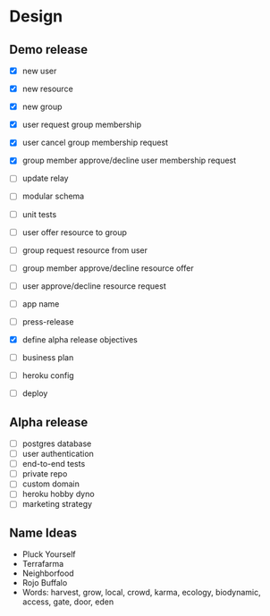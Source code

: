 # Design

## Demo release
- [x] new user
- [x] new resource
- [x] new group
- [x] user request group membership
- [x] user cancel group membership request
- [x] group member approve/decline user membership request
- [ ] update relay
- [ ] modular schema
- [ ] unit tests

- [ ] user offer resource to group
- [ ] group request resource from user
- [ ] group member approve/decline resource offer
- [ ] user approve/decline resource request

- [ ] app name
- [ ] press-release
- [x] define alpha release objectives
- [ ] business plan
- [ ] heroku config
- [ ] deploy

## Alpha release
- [ ] postgres database
- [ ] user authentication
- [ ] end-to-end tests
- [ ] private repo
- [ ] custom domain
- [ ] heroku hobby dyno
- [ ] marketing strategy

## Name Ideas
- Pluck Yourself
- Terrafarma
- Neighborfood
- Rojo Buffalo
- Words: harvest, grow, local, crowd, karma, ecology, biodynamic, access, gate, door, eden

